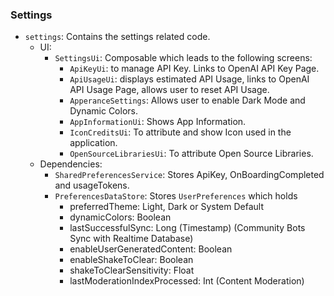 <!--
SPDX-FileCopyrightText: 2023 Dheshan Mohandass (L4TTiCe) <dheshan@mohandass.com>
SPDX-License-Identifier: MIT
-->

### Settings

- `settings`: Contains the settings related code.
    - UI:
        - `SettingsUi`: Composable which leads to the following screens:
            - `ApiKeyUi`: to manage API Key. Links to OpenAI API Key Page.
            - `ApiUsageUi`: displays estimated API Usage, links to OpenAI API Usage Page, allows user to reset API Usage.
            - `ApperanceSettings`: Allows user to enable Dark Mode and Dynamic Colors.
            - `AppInformationUi`: Shows App Information.
            - `IconCreditsUi`: To attribute and show Icon used in the application.
            - `OpenSourceLibrariesUi`: To attribute Open Source Libraries.
    - Dependencies:
        - `SharedPreferencesService`: Stores ApiKey, OnBoardingCompleted and usageTokens.
        - `PreferencesDataStore`: Stores `UserPreferences` which holds
            - preferredTheme: Light, Dark or System Default
            - dynamicColors: Boolean
            - lastSuccessfulSync: Long (Timestamp) (Community Bots Sync with Realtime Database)
            - enableUserGeneratedContent: Boolean
            - enableShakeToClear: Boolean
            - shakeToClearSensitivity: Float
            - lastModerationIndexProcessed: Int (Content Moderation)
